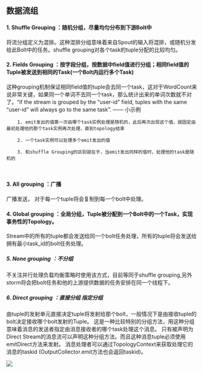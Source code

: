 ## 数据流组

#### 1. Shuffle Grouping ：随机分组，尽量均匀分布到下游Bolt中

将流分组定义为混排。这种混排分组意味着来自Spout的输入将混排，或随机分发给此Bolt中的任务。shuffle grouping对各个task的tuple分配的比较均匀。

#### 2. Fields Grouping ：按字段分组，按数据中field值进行分组；相同field值的Tuple被发送到相同的Task(一个Bolt内运行多个Task)

这种grouping机制保证相同field值的tuple会去同一个task，这对于WordCount来说非常关键，如果同一个单词不去同一个task，那么统计出来的单词次数就不对了。“if the stream is grouped by the “user-id” field, tuples with the same “user-id” will always go to the same task”. —— 小示例


		1. emit发出的值第一次由哪个task实例处理是随机的，此后再次出现这个值，就固定由最初处理他的那个task实例再次处理，直到topology结束
	
		2. 一个task实例可以处理多个emit发出的值
	
		3. 和shuffle Grouping的区别就在于，当emit发出同样的值时，处理他的task是随机的


​	

#### 3. All grouping ：广播

广播发送， 对于每一个tuple将会复制到每一个bolt中处理。

#### 4. Global grouping ：全局分组，Tuple被分配到一个Bolt中的一个Task，实现事务性的Topology。

Stream中的所有的tuple都会发送给同一个bolt任务处理，所有的tuple将会发送给拥有最小task_id的bolt任务处理。

##### 5. None grouping ：不分组

不关注并行处理负载均衡策略时使用该方式，目前等同于shuffle grouping,另外storm将会把bolt任务和他的上游提供数据的任务安排在同一个线程下。

##### 6. Direct grouping ：直接分组 指定分组

由tuple的发射单元直接决定tuple将发射给那个bolt，一般情况下是由接收tuple的bolt决定接收哪个bolt发射的Tuple。
这是一种比较特别的分组方法，用这种分组意味着消息的发送者指定由消息接收者的哪个task处理这个消息。 
只有被声明为Direct Stream的消息流可以声明这种分组方法。而且这种消息tuple必须使用emitDirect方法来发射。
消息处理者可以通过TopologyContext来获取处理它的消息的taskid (OutputCollector.emit方法也会返回taskid)。

![](pic/2018-3-2.1.jpg)